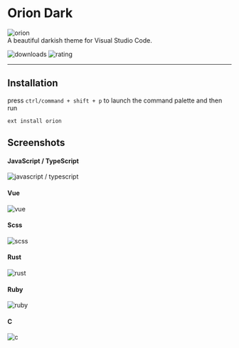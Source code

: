 # Orion Dark

![orion](./assets/icon.png) <br />
A beautiful darkish theme for Visual Studio Code.

![downloads](https://img.shields.io/visual-studio-marketplace/d/schulke-214.orion?label=downloads&style=flat-square)
![rating](https://img.shields.io/visual-studio-marketplace/r/schulke-214.orion?style=flat-square)

---

## Installation

press `ctrl/command + shift + p` to launch the command palette and then run

```
ext install orion
```

## Screenshots

#### JavaScript / TypeScript

![javascript / typescript](./assets/screenshots/javascript-typescript.png)

#### Vue

![vue](./assets/screenshots/vue.png)

#### Scss

![scss](./assets/screenshots/scss.png)

#### Rust

![rust](./assets/screenshots/rust.png)

#### Ruby

![ruby](./assets/screenshots/ruby.png)

#### C

![c](./assets/screenshots/c.png)
